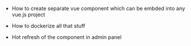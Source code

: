 - How to create separate vue component which can be embded into any vue.js project
- How to dockerize all that stuff


- Hot refresh of the component in admin panel
